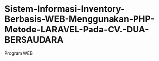 # Sistem-Informasi-Inventory-Berbasis-WEB-Menggunakan-PHP-Metode-LARAVEL-Pada-CV.-DUA-BERSAUDARA
Program WEB
